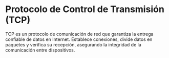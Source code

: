 # Protocolo de Control de Transmisión (TCP)

TCP es un protocolo de comunicación de red que garantiza la entrega confiable de datos en Internet. Establece conexiones, divide datos en paquetes y verifica su recepción, asegurando la integridad de la comunicación entre dispositivos.
